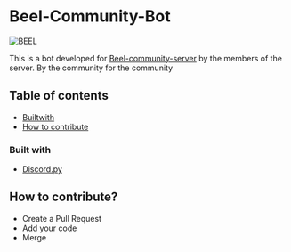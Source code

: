 # Beel-Community-Bot

![BEEL](https://cdn.discordapp.com/avatars/727792851643007009/773473c7ec8b287eef104b84e5f6f3fe.png?size=256)

This is a bot developed for [Beel-community-server](https://discord.gg/T6fw2QZ8qn) by the members of the server. By the community for the community

## Table of contents 
- [Builtwith](#Built-with) 
- [How to contribute](#How-to-contribute?)

### Built with

- [Discord.py](https://discordpy.readthedocs.io/en/latest/api.html)

## How to contribute?

- Create a Pull Request
- Add your code
- Merge
